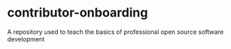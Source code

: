 # contributor-onboarding
A repository used to teach the basics of professional open source software development
